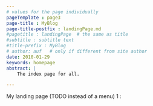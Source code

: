```yaml
---
# values for the page individually
pageTemplate : page3
page-title : MyBlog
page-title-postfix : landingPage.md
#pagetitle : landingPage  # the same as title
#subtitle : subtitle text
#title-prefix : MyBlog
# author: auf   # only if different from site author
date: 2010-01-29
keywords: homepage
abstract: |
    The index page for all.

---
```


My landing page (TODO instead of a menu) 1 :

